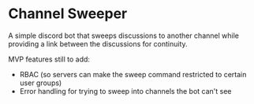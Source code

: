 # Channel Sweeper

A simple discord bot that sweeps discussions to another channel while providing a link between the discussions for continuity.

MVP features still to add:
* RBAC (so servers can make the sweep command restricted to certain user groups)
* Error handling for trying to sweep into channels the bot can't see
